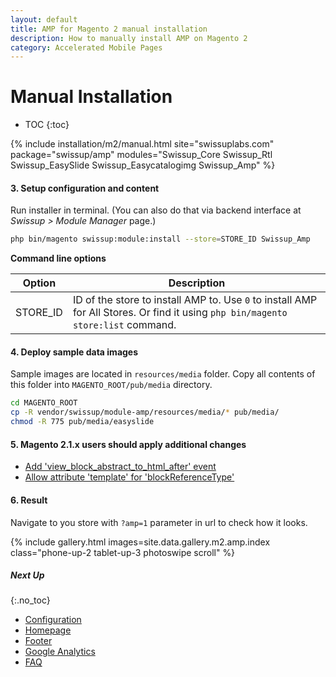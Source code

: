 ```yaml
---
layout: default
title: AMP for Magento 2 manual installation
description: How to manually install AMP on Magento 2
category: Accelerated Mobile Pages
---
```


# Manual Installation

* TOC
{:toc}

{% include installation/m2/manual.html site="swissuplabs.com" package="swissup/amp" modules="Swissup_Core Swissup_Rtl Swissup_EasySlide Swissup_Easycatalogimg Swissup_Amp" %}

#### 3. Setup configuration and content

Run installer in terminal. (You can also do that via backend interface
at _Swissup > Module Manager_ page.)

```bash
php bin/magento swissup:module:install --store=STORE_ID Swissup_Amp
```

**Command line options**

Option      | Description
------------|------------
STORE_ID    | ID of the store to install AMP to. Use `0` to install AMP for All Stores. Or find it using `php bin/magento store:list` command.

#### 4. Deploy sample data images

Sample images are located in `resources/media` folder. Copy
all contents of this folder into `MAGENTO_ROOT/pub/media` directory.

```bash
cd MAGENTO_ROOT
cp -R vendor/swissup/module-amp/resources/media/* pub/media/
chmod -R 775 pub/media/easyslide
```

#### 5. Magento 2.1.x users should apply additional changes

 -  [Add 'view_block_abstract_to_html_after' event][m21_add_event]
 -  [Allow attribute 'template' for 'blockReferenceType'][m21_allow_template]

#### 6. Result

Navigate to you store with `?amp=1` parameter in url to check how it looks.

{% include gallery.html images=site.data.gallery.m2.amp.index class="phone-up-2 tablet-up-3 photoswipe scroll" %}

##### Next Up
{:.no_toc}

 -  [Configuration](../configuration/)
 -  [Homepage](../customization/homepage/)
 -  [Footer](../customization/footer/)
 -  [Google Analytics](../google-analytics/)
 -  [FAQ](../faq/)

[m21_add_event]: /m2/extensions/amp/known-issues/#broken-amp-pages-on-magento-21x
[m21_allow_template]: /m2/extensions/amp/known-issues/#the-attribute-template-is-not-allowed-error-on-magento-21x
